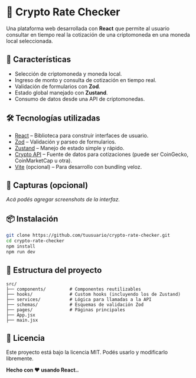 # 💱 Crypto Rate Checker

Una plataforma web desarrollada con **React** que permite al usuario consultar en tiempo real la cotización de una criptomoneda en una moneda local seleccionada.

## 🚀 Características

- Selección de criptomoneda y moneda local.
- Ingreso de monto y consulta de cotización en tiempo real.
- Validación de formularios con **Zod**.
- Estado global manejado con **Zustand**.
- Consumo de datos desde una API de criptomonedas.

## 🛠️ Tecnologías utilizadas

- [React](https://react.dev/) – Biblioteca para construir interfaces de usuario.
- [Zod](https://zod.dev/) – Validación y parseo de formularios.
- [Zustand](https://zustand-demo.pmnd.rs/) – Manejo de estado simple y rápido.
- [Crypto API](https://www.coingecko.com/en/api) – Fuente de datos para cotizaciones (puede ser CoinGecko, CoinMarketCap u otra).
- [Vite](https://vitejs.dev/) (opcional) – Para desarrollo con bundling veloz.

## 📸 Capturas (opcional)

*Acá podés agregar screenshots de la interfaz.*

## 📦 Instalación

```bash
git clone https://github.com/tuusuario/crypto-rate-checker.git
cd crypto-rate-checker
npm install
npm run dev
```

## 📁 Estructura del proyecto
```
src/
├── components/         # Componentes reutilizables
├── hooks/              # Custom hooks (incluyendo los de Zustand)
├── services/           # Lógica para llamadas a la API
├── schemas/            # Esquemas de validación Zod
├── pages/              # Páginas principales
├── App.jsx
├── main.jsx
```

## 📄 Licencia
Este proyecto está bajo la licencia MIT. Podés usarlo y modificarlo libremente.

**Hecho con ❤️ usando React..**
